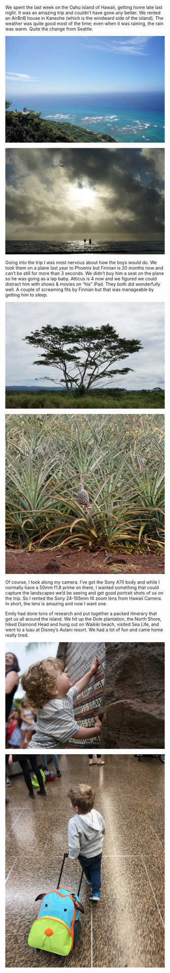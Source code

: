 We spent the last week on the Oahu island of Hawaii, getting home late last night. It was an amazing trip and couldn’t have gone any better. We rented an AirBnB house in Kaneohe (which is the windward side of the island). The weather was quite good most of the time; even when it was raining, the rain was warm. Quite the change from Seattle.

![View from Diamond Head](assets/Hawaii2018---3.jpg)

![Waikiki Beach](assets/Hawaii2018---4.jpg)

Going into the trip I was most nervous about how the boys would do. We took them on a plane last year to Phoenix but Finnian is 20 months now and can’t be still for more than 3 seconds. We didn’t buy him a seat on the plane so he was going as a lap baby. Atticus is 4 now and we figured we could distract him with shows & movies on “his” iPad. They both did wonderfully well. A couple of screaming fits by Finnian but that was manageable by getting him to sleep.

![Dole Pineapple](assets/Hawaii2018---1.jpg)

![Tree on the Dole Train](assets/Hawaii2018---2.jpg)

Of course, I took along my camera. I’ve got the Sony A7II body and while I normally have a 50mm f1.8 prime on there, I wanted something that could capture the landscapes we’d be seeing and get good portrait shots of us on the trip. So I rented the Sony 24-105mm f4 zoom lens from Hawaii Camera. In short, the lens is amazing and now I want one.

Emily had done tons of research and put together a packed itinerary that got us all around the island. We hit up the Dole plantation, the North Shore, hiked Diamond Head and hung out on Waikiki beach, visited Sea Life, and went to a luau at Disney’s Aulani resort. We had a lot of fun and came home really tired.

![Finnian before the Luau](assets/Hawaii2018---5.jpg)

![Atticus on the trip home](assets/Hawaii2018---6.jpg)
